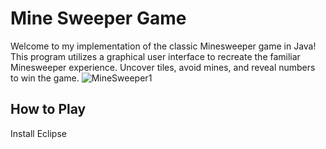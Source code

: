 # Mine Sweeper Game
Welcome to my implementation of the classic Minesweeper game in Java! This program utilizes a graphical user interface to recreate the familiar Minesweeper experience. Uncover tiles, avoid mines, and reveal numbers to win the game.
![MineSweeper1](https://github.com/ShreyBosamia/MineSweeperGame/assets/78290845/fefe3017-446b-40ae-a077-f0fcd9b76686)
## How to Play
Install Eclipse 

